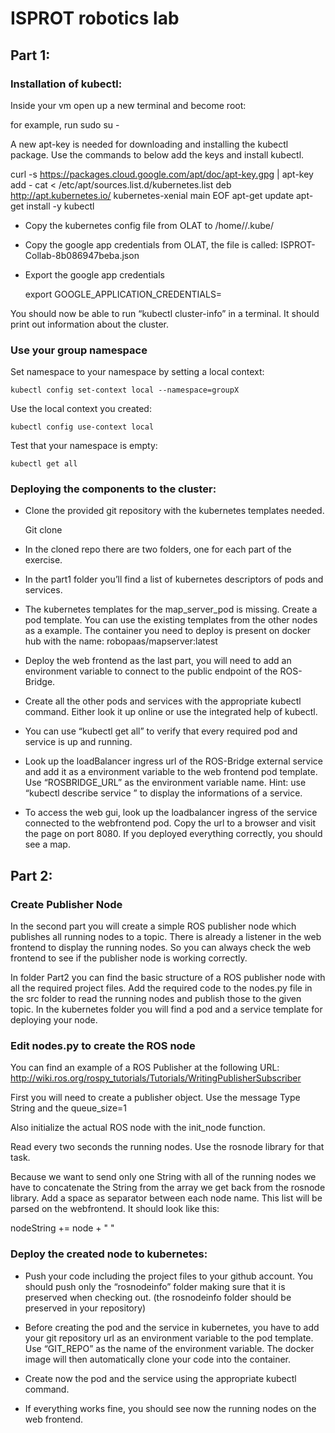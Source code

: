 # ISPROT robotics lab

## Part 1:

### Installation of kubectl:

Inside your vm open up a new terminal and become root:

for example, run sudo su -

A new apt-key is needed for downloading and installing the kubectl package. Use the commands to below add the keys and install kubectl. 


   curl -s https://packages.cloud.google.com/apt/doc/apt-key.gpg | apt-key add -
   cat <<EOF > /etc/apt/sources.list.d/kubernetes.list
   deb http://apt.kubernetes.io/ kubernetes-xenial main
   EOF
   apt-get update
   apt-get install -y kubectl

* Copy the kubernetes config file from OLAT to /home/<your user>/.kube/
* Copy the google app credentials from OLAT, the file is called: ISPROT-Collab-8b086947beba.json
* Export the google app credentials


    export GOOGLE_APPLICATION_CREDENTIALS=<path to ISPROT-Collab-8b086947beba.json>

You should now be able to run “kubectl cluster-info” in a terminal. It should print out information about the cluster.

### Use your group namespace

Set namespace to your namespace by setting a local context:

    
    kubectl config set-context local --namespace=groupX

Use the local context you created:	


    kubectl config use-context local

Test that your namespace is empty:

    kubectl get all

### Deploying the components to the cluster:

* Clone the provided git repository with the kubernetes templates needed. 


    Git clone <url>

* In the cloned repo there are two folders, one for each part of the exercise. 

* In the part1 folder you’ll find a list of kubernetes descriptors of pods and services. 

* The kubernetes templates for the map_server_pod is missing. Create a pod template. You can use the existing templates from the other nodes as a example. The container you need to deploy is present on docker hub with the name: robopaas/mapserver:latest

* Deploy the web frontend as the last part, you will need to add an environment variable to connect to the public endpoint of the ROS-Bridge. 

* Create all the other pods and services with the appropriate kubectl command. Either look it up online or use the integrated help of kubectl. 

* You can use “kubectl get all” to verify that every required pod and service is up and running. 

* Look up the loadBalancer ingress url of the ROS-Bridge external service and add it as a environment variable to the web frontend pod template. Use “ROSBRIDGE_URL” as the environment variable name.
Hint: use “kubectl describe service <service name>” to display the informations of a service. 

* To access the web gui, look up the loadbalancer ingress of the service connected to the webfrontend pod. Copy the url to a browser and visit the page on port 8080. If you deployed everything correctly, you should see a map. 


## Part 2:

### Create Publisher Node

In the second part you will create a simple ROS publisher node which publishes all running nodes to a topic. There is already a listener in the web frontend to display the running nodes. So you can always check the web frontend to see if the publisher node is working correctly. 

In folder Part2 you can find the basic structure of a ROS publisher node with all the required project files. Add the required code to the nodes.py file in the src folder to read the running nodes and publish those to the given topic.
In the kubernetes folder you will find a pod and a service template for deploying your node. 

### Edit nodes.py to create the ROS node

You can find an example of a ROS Publisher at the following URL: http://wiki.ros.org/rospy_tutorials/Tutorials/WritingPublisherSubscriber

First you will need to create a publisher object. Use the message Type String and the queue_size=1

Also initialize the actual ROS node with the init_node function.

Read every two seconds the running nodes. Use the rosnode library for that task. 

Because we want to send only one String with all of the running nodes we have to concatenate the String from the array we get back from the rosnode library. Add a space as separator between each node name. This list will be parsed on the webfrontend. It should look like this:

nodeString += node + " "


### Deploy the created node to kubernetes:

* Push your code including the project files to your github account. You should push only the “rosnodeinfo” folder making sure that it is preserved when checking out. (the rosnodeinfo folder should be preserved in your repository)

* Before creating the pod and the service in kubernetes, you have to add your git repository url as an environment variable to the pod template. Use “GIT_REPO” as the name of the environment variable. The docker image will then automatically clone your code into the container.

* Create now the pod and the service using the appropriate kubectl command. 

* If everything works fine, you should see now the running nodes on the web frontend.
